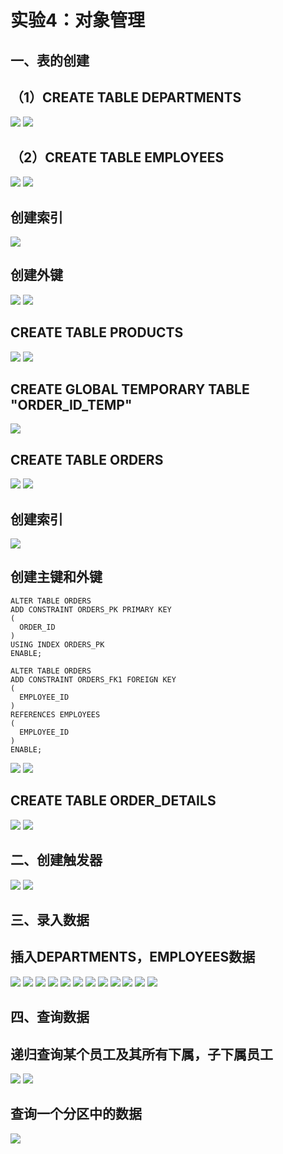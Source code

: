 # 实验4：对象管理
## 一、表的创建
## （1）CREATE TABLE DEPARTMENTS
![](./1.png)
![](./2.png)
## （2）CREATE TABLE EMPLOYEES
![](./3.png)
![](./4.png)
## 创建索引
![](./5.png)
## 创建外键
![](./6.png)
![](./7.png)
## CREATE TABLE PRODUCTS
![](./12.png)
![](./13.png)
## CREATE GLOBAL TEMPORARY TABLE "ORDER_ID_TEMP"
![](./15.png)
## CREATE TABLE ORDERS
![](./17.png)
![](./18.png)
## 创建索引
![](./18-1.png)
## 创建主键和外键
```
ALTER TABLE ORDERS
ADD CONSTRAINT ORDERS_PK PRIMARY KEY
(
  ORDER_ID
)
USING INDEX ORDERS_PK
ENABLE;
```
```
ALTER TABLE ORDERS
ADD CONSTRAINT ORDERS_FK1 FOREIGN KEY
(
  EMPLOYEE_ID
)
REFERENCES EMPLOYEES
(
  EMPLOYEE_ID
)
ENABLE;
```
![](./23.png)
![](./24.png)
## CREATE TABLE ORDER_DETAILS
![](./25.png)
![](./26.png)
## 二、创建触发器
![](./31.png)
![](./32.png)

## 三、录入数据
## 插入DEPARTMENTS，EMPLOYEES数据
![](./41.png)
![](./42.png)
![](./43.png)
![](./44.png)
![](./45.png)
![](./46.png)
![](./47.png)
![](./48.png)
![](./49.png)
![](./50.png)
![](./51.png)
![](./52.png)
## 四、查询数据
## 递归查询某个员工及其所有下属，子下属员工
![](./56.png)
![](./57.png)
## 查询一个分区中的数据
![](./58.png)


